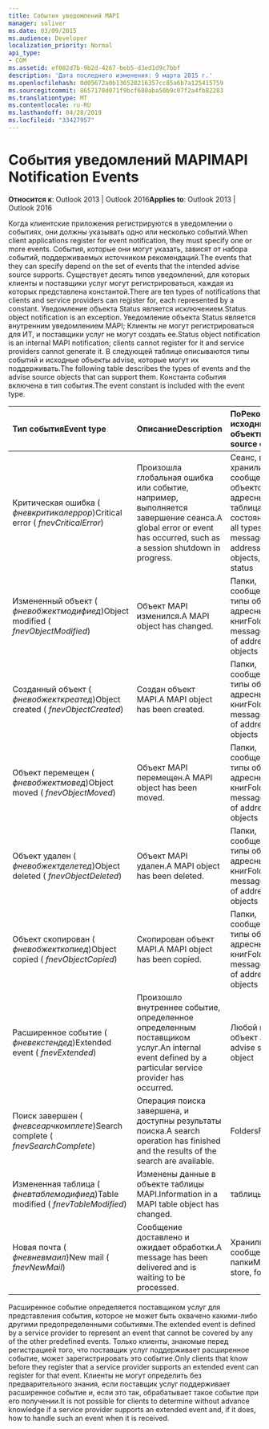 ```yaml
---
title: События уведомлений MAPI
manager: soliver
ms.date: 03/09/2015
ms.audience: Developer
localization_priority: Normal
api_type:
- COM
ms.assetid: ef082d7b-9b2d-4267-beb5-d3ed1d9c7bbf
description: 'Дата последнего изменения: 9 марта 2015 г.'
ms.openlocfilehash: 0d05672a0b136520216357cc85a6b7a125415759
ms.sourcegitcommit: 8657170d071f9bcf680aba50b9c07f2a4fb82283
ms.translationtype: MT
ms.contentlocale: ru-RU
ms.lasthandoff: 04/28/2019
ms.locfileid: "33427957"
---
```

# <a name="mapi-notification-events"></a><span data-ttu-id="d949f-103">События уведомлений MAPI</span><span class="sxs-lookup"><span data-stu-id="d949f-103">MAPI Notification Events</span></span>

  
  
<span data-ttu-id="d949f-104">**Относится к**: Outlook 2013 | Outlook 2016</span><span class="sxs-lookup"><span data-stu-id="d949f-104">**Applies to**: Outlook 2013 | Outlook 2016</span></span> 
  
<span data-ttu-id="d949f-105">Когда клиентские приложения регистрируются в уведомлении о событиях, они должны указывать одно или несколько событий.</span><span class="sxs-lookup"><span data-stu-id="d949f-105">When client applications register for event notification, they must specify one or more events.</span></span> <span data-ttu-id="d949f-106">События, которые они могут указать, зависят от набора событий, поддерживаемых источником рекомендаций.</span><span class="sxs-lookup"><span data-stu-id="d949f-106">The events that they can specify depend on the set of events that the intended advise source supports.</span></span> <span data-ttu-id="d949f-107">Существует десять типов уведомлений, для которых клиенты и поставщики услуг могут регистрироваться, каждая из которых представлена константой.</span><span class="sxs-lookup"><span data-stu-id="d949f-107">There are ten types of notifications that clients and service providers can register for, each represented by a constant.</span></span> <span data-ttu-id="d949f-108">Уведомление объекта Status является исключением.</span><span class="sxs-lookup"><span data-stu-id="d949f-108">Status object notification is an exception.</span></span> <span data-ttu-id="d949f-109">Уведомление объекта Status является внутренним уведомлением MAPI; Клиенты не могут регистрироваться для ИТ, и поставщики услуг не могут создать ее.</span><span class="sxs-lookup"><span data-stu-id="d949f-109">Status object notification is an internal MAPI notification; clients cannot register for it and service providers cannot generate it.</span></span> <span data-ttu-id="d949f-110">В следующей таблице описываются типы событий и исходные объекты advise, которые могут их поддерживать.</span><span class="sxs-lookup"><span data-stu-id="d949f-110">The following table describes the types of events and the advise source objects that can support them.</span></span> <span data-ttu-id="d949f-111">Константа события включена в тип события.</span><span class="sxs-lookup"><span data-stu-id="d949f-111">The event constant is included with the event type.</span></span>
  
|<span data-ttu-id="d949f-112">**Тип события**</span><span class="sxs-lookup"><span data-stu-id="d949f-112">**Event type**</span></span>|<span data-ttu-id="d949f-113">**Описание**</span><span class="sxs-lookup"><span data-stu-id="d949f-113">**Description**</span></span>|<span data-ttu-id="d949f-114">**ПоРекомендовать исходные объекты**</span><span class="sxs-lookup"><span data-stu-id="d949f-114">**Advise source objects**</span></span>|
|:-----|:-----|:-----|
|<span data-ttu-id="d949f-115">Критическая ошибка ( _фневкритикалеррор_)</span><span class="sxs-lookup"><span data-stu-id="d949f-115">Critical error ( _fnevCriticalError_)</span></span>  <br/> |<span data-ttu-id="d949f-116">Произошла глобальная ошибка или событие, например, выполняется завершение сеанса.</span><span class="sxs-lookup"><span data-stu-id="d949f-116">A global error or event has occurred, such as a session shutdown in progress.</span></span>  <br/> |<span data-ttu-id="d949f-117">Сеанс, все типы хранилищ сообщений и объектов адресных книг, таблица, состояние</span><span class="sxs-lookup"><span data-stu-id="d949f-117">Session, all types of message store and address book objects, table, status</span></span>  <br/> |
|<span data-ttu-id="d949f-118">Измененный объект ( _фневобжектмодифиед_)</span><span class="sxs-lookup"><span data-stu-id="d949f-118">Object modified ( _fnevObjectModified_)</span></span>  <br/> |<span data-ttu-id="d949f-119">Объект MAPI изменился.</span><span class="sxs-lookup"><span data-stu-id="d949f-119">A MAPI object has changed.</span></span>  <br/> |<span data-ttu-id="d949f-120">Папки, сообщения, все типы объектов адресных книг</span><span class="sxs-lookup"><span data-stu-id="d949f-120">Folders, messages, all types of address book objects</span></span>  <br/> |
|<span data-ttu-id="d949f-121">Созданный объект ( _фневобжекткреатед_)</span><span class="sxs-lookup"><span data-stu-id="d949f-121">Object created ( _fnevObjectCreated_)</span></span>  <br/> |<span data-ttu-id="d949f-122">Создан объект MAPI.</span><span class="sxs-lookup"><span data-stu-id="d949f-122">A MAPI object has been created.</span></span>  <br/> |<span data-ttu-id="d949f-123">Папки, сообщения, все типы объектов адресных книг</span><span class="sxs-lookup"><span data-stu-id="d949f-123">Folders, messages, all types of address book objects</span></span>  <br/> |
|<span data-ttu-id="d949f-124">Объект перемещен ( _фневобжектмовед_)</span><span class="sxs-lookup"><span data-stu-id="d949f-124">Object moved ( _fnevObjectMoved_)</span></span>  <br/> |<span data-ttu-id="d949f-125">Объект MAPI перемещен.</span><span class="sxs-lookup"><span data-stu-id="d949f-125">A MAPI object has been moved.</span></span>  <br/> |<span data-ttu-id="d949f-126">Папки, сообщения, все типы объектов адресных книг</span><span class="sxs-lookup"><span data-stu-id="d949f-126">Folders, messages, all types of address book objects</span></span>  <br/> |
|<span data-ttu-id="d949f-127">Объект удален ( _фневобжектделетед_)</span><span class="sxs-lookup"><span data-stu-id="d949f-127">Object deleted ( _fnevObjectDeleted_)</span></span>  <br/> |<span data-ttu-id="d949f-128">Объект MAPI удален.</span><span class="sxs-lookup"><span data-stu-id="d949f-128">A MAPI object has been deleted.</span></span>  <br/> |<span data-ttu-id="d949f-129">Папки, сообщения, все типы объектов адресных книг</span><span class="sxs-lookup"><span data-stu-id="d949f-129">Folders, messages, all types of address book objects</span></span>  <br/> |
|<span data-ttu-id="d949f-130">Объект скопирован ( _фневобжекткопиед_)</span><span class="sxs-lookup"><span data-stu-id="d949f-130">Object copied ( _fnevObjectCopied_)</span></span>  <br/> |<span data-ttu-id="d949f-131">Скопирован объект MAPI.</span><span class="sxs-lookup"><span data-stu-id="d949f-131">A MAPI object has been copied.</span></span>  <br/> |<span data-ttu-id="d949f-132">Папки, сообщения, все типы объектов адресных книг</span><span class="sxs-lookup"><span data-stu-id="d949f-132">Folders, messages, all types of address book objects</span></span>  <br/> |
|<span data-ttu-id="d949f-133">Расширенное событие ( _фневекстендед_)</span><span class="sxs-lookup"><span data-stu-id="d949f-133">Extended event ( _fnevExtended_)</span></span>  <br/> |<span data-ttu-id="d949f-134">Произошло внутреннее событие, определенное определенным поставщиком услуг.</span><span class="sxs-lookup"><span data-stu-id="d949f-134">An internal event defined by a particular service provider has occurred.</span></span>  <br/> |<span data-ttu-id="d949f-135">Любой исходный объект advise</span><span class="sxs-lookup"><span data-stu-id="d949f-135">Any advise source object</span></span>  <br/> |
|<span data-ttu-id="d949f-136">Поиск завершен ( _фневсеарчкомплете_)</span><span class="sxs-lookup"><span data-stu-id="d949f-136">Search complete ( _fnevSearchComplete_)</span></span>  <br/> |<span data-ttu-id="d949f-137">Операция поиска завершена, и доступны результаты поиска.</span><span class="sxs-lookup"><span data-stu-id="d949f-137">A search operation has finished and the results of the search are available.</span></span>  <br/> |<span data-ttu-id="d949f-138">Folders</span><span class="sxs-lookup"><span data-stu-id="d949f-138">Folders</span></span>  <br/> |
|<span data-ttu-id="d949f-139">Измененная таблица ( _фневтаблемодифиед_)</span><span class="sxs-lookup"><span data-stu-id="d949f-139">Table modified ( _fnevTableModified_)</span></span>  <br/> |<span data-ttu-id="d949f-140">Изменены данные в объекте таблицы MAPI.</span><span class="sxs-lookup"><span data-stu-id="d949f-140">Information in a MAPI table object has changed.</span></span>  <br/> |<span data-ttu-id="d949f-141">таблицы;</span><span class="sxs-lookup"><span data-stu-id="d949f-141">Tables</span></span>  <br/> |
|<span data-ttu-id="d949f-142">Новая почта ( _фневневмаил_)</span><span class="sxs-lookup"><span data-stu-id="d949f-142">New mail ( _fnevNewMail_)</span></span>  <br/> |<span data-ttu-id="d949f-143">Сообщение доставлено и ожидает обработки.</span><span class="sxs-lookup"><span data-stu-id="d949f-143">A message has been delivered and is waiting to be processed.</span></span>  <br/> |<span data-ttu-id="d949f-144">Хранилище сообщений, папки</span><span class="sxs-lookup"><span data-stu-id="d949f-144">Message store, folders</span></span>  <br/> |
   
<span data-ttu-id="d949f-145">Расширенное событие определяется поставщиком услуг для представления события, которое не может быть охвачено какими-либо другими предопределенными событиями.</span><span class="sxs-lookup"><span data-stu-id="d949f-145">The extended event is defined by a service provider to represent an event that cannot be covered by any of the other predefined events.</span></span> <span data-ttu-id="d949f-146">Только клиенты, знакомые перед регистрацией того, что поставщик услуг поддерживает расширенное событие, может зарегистрировать это событие.</span><span class="sxs-lookup"><span data-stu-id="d949f-146">Only clients that know before they register that a service provider supports an extended event can register for that event.</span></span> <span data-ttu-id="d949f-147">Клиенты не могут определить без предварительного знания, если поставщик услуг поддерживает расширенное событие и, если это так, обрабатывает такое событие при его получении.</span><span class="sxs-lookup"><span data-stu-id="d949f-147">It is not possible for clients to determine without advance knowledge if a service provider supports an extended event and, if it does, how to handle such an event when it is received.</span></span>
  

